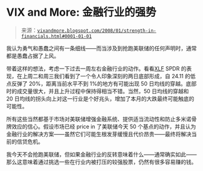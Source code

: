 <!--yml

分类：未分类

日期：2024-05-18 18:45:28

-->

# VIX and More: 金融行业的强势

> 来源：[`vixandmore.blogspot.com/2008/01/strength-in-financials.html#0001-01-01`](http://vixandmore.blogspot.com/2008/01/strength-in-financials.html#0001-01-01)

我认为勇气和愚蠢之间有一条细线——而当涉及到抢跑美联储的任何声明时，通常都是愚蠢占据了上风。

带着这样的想法，考虑一下过去一周左右金融行业的动作。看看[XLF](http://vixandmore.blogspot.com/search/label/XLF) SPDR 的表现，在上周二和周三我们看到了一个令人印象深刻的两日底部形成，自 24.11 的低点反弹了 20%，距离当前水平不到 1%的地方有可能出现 50 日均线的穿越。底部时的成交量很大，并且上升过程中保持得相当不错。当然，50 日均线的穿越和 20 日均线的拐头向上对这一行业是个好兆头，增加了本月的大跌最终可能触底的可能性。

所有这些当然都基于市场对美联储增强金融系统、提供适当流动性和防止多米诺骨牌效应的信心。假设市场已经 price in 了美联储今天 50 个基点的动作，并且认为金融行业的解决方案——虽然它们可能生根发芽缓慢且代价昂贵——最终将解决当前的信贷危机。

我今天不会抢跑美联储，但如果金融行业的反转意味着什么——通常确实如此——那么这意味着通过挑选一些在行业内被打压的较强股票，仍然有很多容易赚的钱。
